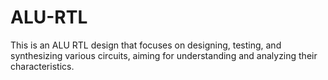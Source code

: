 # ALU-RTL
This is an ALU RTL design that focuses on designing, testing, and synthesizing various circuits, aiming for understanding and analyzing their characteristics.
